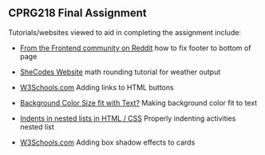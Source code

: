 ## CPRG218 Final Assignment

Tutorials/websites viewed to aid in completing the assignment include:
- [From the Frontend community on Reddit](https://www.reddit.com/r/Frontend/comments/k1zj0z/how_to_make_footer_stay_at_bottom_of_page_without/) how to fix footer to bottom of page

- [SheCodes Website](https://www.shecodes.io/athena/102649-how-to-use-math-round-function-in-javascript) math rounding tutorial for weather output

- [W3Schools.com](https://www.w3schools.com/html/html_links.asp) Adding links to HTML buttons

- [Background Color Size fit with Text?](https://stackoverflow.com/questions/27368928/background-color-size-fit-with-text) Making background color fit to text

- [Indents in nested lists in HTML / CSS](https://stackoverflow.com/questions/9473328/indents-in-nested-lists-in-html-css) Properly indenting activities nested list

- [W3Schools.com](https://www.w3schools.com/css/css3_shadows_box.asp) Adding box shadow effects to cards